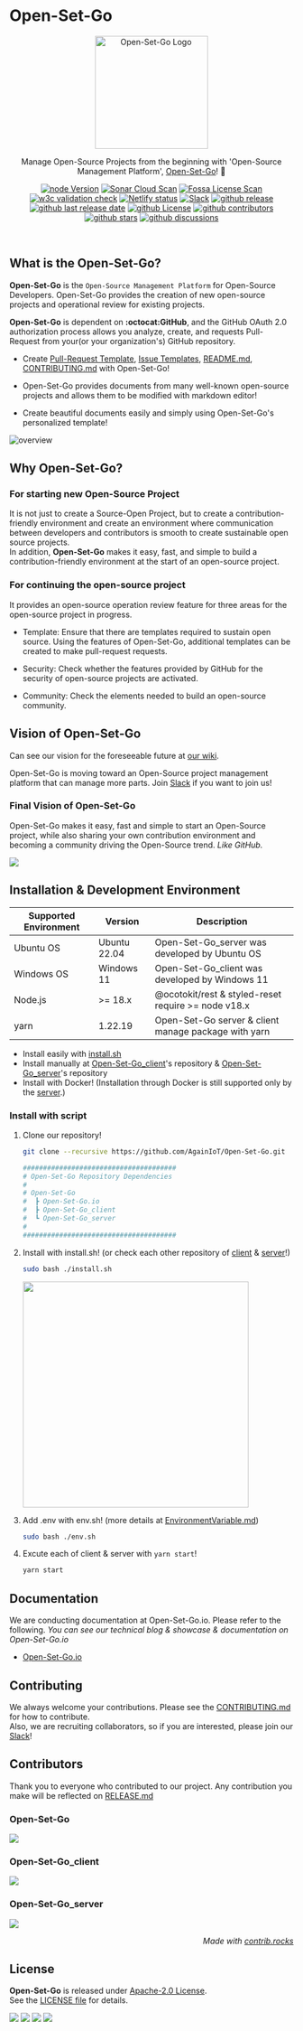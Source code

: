 # Open-Set-Go

<p align="center">
<a href="https://www.open-set-go.com" target="blank"><img src="https://github.com/AgainIoT/Open-Set-Go/blob/main/.github/images/Open-Set-Go.png?raw=true" width="200" alt="Open-Set-Go Logo" /></a>
</p>

<p align="center">
  Manage Open-Source Projects from the beginning with 'Open-Source Management Platform', <a href="https://www.open-set-go.com" target="blank">Open-Set-Go</a>! 🚀
</p>

<p align="center">
  <a href="https://github/AgainIoT/Open-Set-Go"><img src="https://img.shields.io/node/v-lts/%40octokit%2Frest?logo=node.js&label=node" alt="node Version" /></a>
  <a href="https://sonarcloud.io/summary/new_code?id=AgainIoT_Open-Set-Go_server" target="_blank"><img src="https://sonarcloud.io/api/project_badges/measure?project=AgainIoT_Open-Set-Go_server&metric=alert_status" alt="Sonar Cloud Scan" /></a>
  <a href="https://app.fossa.com/projects/git%2Bgithub.com%2FAgainIoT%2FOpen-Set-Go?ref=badge_shield" target="_blank"><img src="https://app.fossa.com/api/projects/git%2Bgithub.com%2FAgainIoT%2FOpen-Set-Go.svg?type=shield&issueType=license" alt="Fossa License Scan" /></a>
   <a href="https://www.open-set-go.com"><img src="https://img.shields.io/w3c-validation/html?targetUrl=https%3A%2F%2Fwww.open-set-go.com&logo=w3c&label=validation" alt="w3c validation check" /></a>
  <a href="https://www.open-set-go.com"><img src="https://img.shields.io/netlify/8a6fd2e8-3678-439f-9ba4-8aec0cb2f9ad?logo=netlify" alt="Netlify status" /></a>
  <a href="https://join.slack.com/t/open-set-go/shared_invite/zt-21jwlzs9g-qrajfUblcCtmCqAy0Xxj8w" target="_blank"><img src="https://img.shields.io/badge/slack-online-brightgreen.svg?logo=slack" alt="Slack"/></a>
  <a href="https://github.com/AgainIoT/Open-Set-Go"><img src="https://img.shields.io/github/v/release/AgainIoT/Open-Set-Go?logo=github" alt="github release" /></a>
  <a href="https://github.com/AgainIoT/Open-Set-Go"><img src="https://img.shields.io/github/release-date/AgainIoT/Open-Set-Go?color=blue&logo=github" alt="github last release date" /></a>
  <a href="/LICENSE"><img src="https://img.shields.io/github/license/AgainIoT/Open-Set-Go?logo=github&color=blue" alt="github License" /></a>
  <a href="https://github.com/AgainIoT/Open-Set-Go/graphs/contributors" target="_blank"><img src="https://img.shields.io/github/contributors-anon/AgainIoT/Open-Set-Go?logo=github&color=blue" alt="github contributors" /></a>
  <a href="https://github.com/AgainIoT/Open-Set-Go"><img src="https://img.shields.io/github/stars/AgainIoT/Open-Set-Go?logo=github" alt="github stars" /></a>
  <a href="https://github.com/AgainIoT/Open-Set-Go"><img src="https://img.shields.io/github/discussions/AgainIoT/Open-Set-Go?logo=github&color=blue" alt="github discussions" /></a>
</p>

<br>

## What is the **Open-Set-Go**?

**Open-Set-Go** is the `Open-Source Management Platform` for Open-Source Developers. Open-Set-Go provides the creation of new open-source projects and operational review for existing projects.

**Open-Set-Go** is dependent on **:octocat:GitHub**, and the GitHub OAuth 2.0 authorization process allows you analyze, create, and requests Pull-Request from your(or your organization's) GitHub repository.

- Create [Pull-Request Template](https://docs.github.com/en/pull-requests/collaborating-with-pull-requests/proposing-changes-to-your-work-with-pull-requests/creating-a-pull-request), [Issue Templates](https://docs.github.com/en/issues/tracking-your-work-with-issues/creating-an-issue), [README.md](https://docs.github.com/ko/repositories/managing-your-repositorys-settings-and-features/customizing-your-repository/about-readmes), [CONTRIBUTING.md](https://mozillascience.github.io/working-open-workshop/contributing/) with Open-Set-Go!

- Open-Set-Go provides documents from many well-known open-source projects and allows them to be modified with markdown editor!

- Create beautiful documents easily and simply using Open-Set-Go's personalized template!


<img src="./.github/images/overview.png" alt="overview">

## Why **Open-Set-Go**?

### For starting new Open-Source Project

It is not just to create a Source-Open Project, but to create a contribution-friendly environment and create an environment where communication between developers and contributors is smooth to create sustainable open source projects. <br>
In addition, **Open-Set-Go** makes it easy, fast, and simple to build a contribution-friendly environment at the start of an open-source project.

### For continuing the open-source project

It provides an open-source operation review feature for three areas for the open-source project in progress.

- Template: Ensure that there are templates required to sustain open source. Using the features of Open-Set-Go, additional templates can be created to make pull-request requests.

- Security: Check whether the features provided by GitHub for the security of open-source projects are activated.

- Community: Check the elements needed to build an open-source community.

## Vision of **Open-Set-Go**

Can see our vision for the foreseeable future at [our wiki](https://github.com/AgainIoT/Open-Set-Go/wiki). <br>

Open-Set-Go is moving toward an Open-Source project management platform that can manage more parts. Join [Slack](https://join.slack.com/t/open-set-go/shared_invite/zt-21jwlzs9g-qrajfUblcCtmCqAy0Xxj8w) if you want to join us!

### Final Vision of Open-Set-Go

Open-Set-Go makes it easy, fast and simple to start an Open-Source project, while also sharing your own contribution environment and becoming a community driving the Open-Source trend. _Like GitHub._

<img src="./.github/images/roadmap.png">

## Installation & Development Environment

| Supported Environment | Version      | Description                                          |
| --------------------- | ------------ | ---------------------------------------------------- |
| Ubuntu OS             | Ubuntu 22.04 | Open-Set-Go_server was developed by Ubuntu OS        |
| Windows OS            | Windows 11   | Open-Set-Go_client was developed by Windows 11       |
| Node.js               | >= 18.x      | @ocotokit/rest & styled-reset require >= node v18.x  |
| yarn                  | 1.22.19      | Open-Set-Go server & client manage package with yarn |

- Install easily with [install.sh](#install-with-script)
- Install manually at [Open-Set-Go_client](https://github.com/AgainIoT/Open-Set-Go_client#install-manually)'s repository & [Open-Set-Go_server](https://github.com/AgainIoT/Open-Set-Go_server#install-manually)'s repository
- Install with Docker! (Installation through Docker is still supported only by the [server](https://github.com/AgainIoT/Open-Set-Go_server#install-with-docker).)

### Install with script

1. Clone our repository!

   ```bash
   git clone --recursive https://github.com/AgainIoT/Open-Set-Go.git

   ######################################
   # Open-Set-Go Repository Dependencies
   #
   # Open-Set-Go
   #  ┣ Open-Set-Go.io
   #  ┣ Open-Set-Go_client
   #  ┗ Open-Set-Go_server
   #
   ######################################
   ```

2. Install with install.sh! (or check each other repository of [client](https://github.com/AgainIoT/Open-Set-Go_client#installation--development-environment) & [server](https://github.com/AgainIoT/Open-Set-Go_server#installation--development-environment)!)

   ```bash
   sudo bash ./install.sh
   ```

   <img src="./.github/images/install.gif" width=400>

3. Add .env with env.sh! (more details at [EnvironmentVariable.md](./EnvironmentVariable.md))

   ```bash
   sudo bash ./env.sh
   ```

4. Excute each of client & server with `yarn start`!

   ```bash
   yarn start
   ```

## Documentation

We are conducting documentation at Open-Set-Go.io. Please refer to the following. _You can see our technical blog & showcase & documentation on Open-Set-Go.io_

- <a href="https://docs.open-set-go.com">Open-Set-Go.io</a>

## Contributing

We always welcome your contributions. Please see the <a href="./CONTRIBUTING.md">CONTRIBUTING.md</a> for how to contribute. <br>
Also, we are recruiting collaborators, so if you are interested, please join our [Slack](https://join.slack.com/t/open-set-go/shared_invite/zt-21jwlzs9g-qrajfUblcCtmCqAy0Xxj8w)!

## Contributors

Thank you to everyone who contributed to our project. Any contribution you make will be reflected on [RELEASE.md](./RELEASE.md)

### Open-Set-Go

<a href="https://github.com/AgainIoT/Open-Set-Go/graphs/contributors">
  <img src="https://contrib.rocks/image?repo=AgainIoT/Open-Set-Go"/>
</a>

### Open-Set-Go_client

<a href="https://github.com/AgainIoT/Open-Set-Go_client/graphs/contributors">
  <img src="https://contrib.rocks/image?repo=AgainIoT/Open-Set-Go_client"/>
</a>

### Open-Set-Go_server

<a href="https://github.com/AgainIoT/Open-Set-Go_server/graphs/contributors">
  <img src="https://contrib.rocks/image?repo=AgainIoT/Open-Set-Go_server"/>
</a>

_<div align=right>Made with <a href="https://contrib.rocks">contrib.rocks</a></div>_

## License

**Open-Set-Go** is released under <a href="https://www.apache.org/licenses/LICENSE-2.0">Apache-2.0 License</a>.<br>
See the <a href="./LICENSE">LICENSE file</a> for details. <br>

<a href="https://app.fossa.com/projects/git%2Bgithub.com%2FAgainIoT%2FOpen-Set-Go?utm_source=share_link"><img src="https://app.fossa.com/api/projects/git%2Bgithub.com%2FAgainIoT%2FOpen-Set-Go.svg?type=large"></a>
<a href="https://app.fossa.com/projects/git%2Bgithub.com%2FAgainIoT%2FOpen-Set-Go_server?utm_source=share_link"><img src="https://app.fossa.com/api/projects/git%2Bgithub.com%2FAgainIoT%2FOpen-Set-Go_server.svg?type=large"></a>
<a href="https://app.fossa.com/projects/git%2Bgithub.com%2FAgainIoT%2FOpen-Set-Go_client?utm_source=share_link"><img src="https://app.fossa.com/api/projects/git%2Bgithub.com%2FAgainIoT%2FOpen-Set-Go_client.svg?type=large"></a>
<a href="https://app.fossa.com/projects/git%2Bgithub.com%2FAgainIoT%2FOpen-Set-Go.io?utm_source=share_link"><img src="https://app.fossa.com/api/projects/git%2Bgithub.com%2FAgainIoT%2FOpen-Set-Go.io.svg?type=large"></a>
